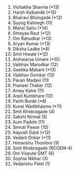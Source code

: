 1. Vishakha Sharma  (*13)
2. Harsh Kalbande  (*15)
3. Bhairavi Bhongade (*12)
4. Suyog Kalmegh (11)
5. Mansi Sahu (*14)
6. Shreyas Raut (*12)
7. Om Rahudkar (*13)
8. Aryan Kumar (*13)
9. Diksha Ladke  (*8)
10. Smit Hiwale (*12)
11. Aishwarya Umare  (*10)
12. Vaibhav Marodkar (12)
13. Geetika Mahant (*13)
14. Vaibhav Gomkar (13)
15. Pavan Madavi (11)
16. Praneel Thaker (12)
17. Amey Katre (11)
18. Arpit Kumbhare (12)
19. Parth Burde  (*8)
20. Kunal Wadibhasme  (*11)
21. Smit Khobragade (4)
22. Sakshi Nirmal  (5)
23. Aum Padole (11)
24. Smruti Pawar (10)
25. Aayush Dalal (*12)
26. Vedant Onkar (*11)
27. Himanshu Thombre (9)
28. Smit Khobragade (RCOEM-4)
29. Om Vispute GMT (6)
30. Sophia Nikhar (3)
31. Vedanshu Patel (1)


